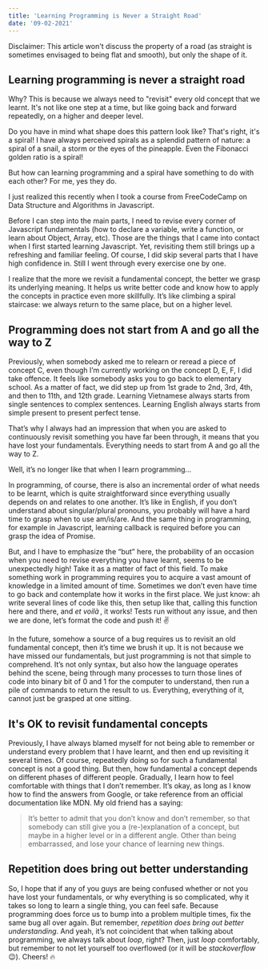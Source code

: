 ```yaml
---
title: 'Learning Programming is Never a Straight Road'
date: '09-02-2021'
---
```


Disclaimer: This article won't discuss the property of a road (as straight is sometimes envisaged to being flat and smooth), but only the shape of it.

## Learning programming is never a straight road
Why? This is because we always need to "revisit" every old concept that we learnt. It's not like one step at a time, but like going back and forward repeatedly, on a higher and deeper level.

Do you have in mind what shape does this pattern look like? That's right, it's a spiral!
I have always perceived spirals as a splendid pattern of nature: a spiral of a snail, a storm or the eyes of the pineapple. Even the Fibonacci golden ratio is a spiral!

But how can learning programming and a spiral have something to do with each other?
For me, yes they do.

I just realized this recently when I took a course from FreeCodeCamp on Data Structure and Algorithms in Javascript.

Before I can step into the main parts, I need to revise every corner of Javascript fundamentals (how to declare a variable, write a function, or learn about Object, Array, etc). Those are the things that I came into contact when I first started learning Javascript. Yet, revisiting them still brings up a refreshing and familiar feeling. Of course, I did skip several parts that I have high confidence in. Still I went through every exercise one by one.

I realize that the more we revisit a fundamental concept, the better we grasp its underlying meaning. It helps us write better code and know how to apply the concepts in practice even more skillfully. It’s like climbing a spiral staircase: we always return to the same place, but on a higher level.

## Programming does not start from A and go all the way to Z 

Previously, when somebody asked me to relearn or reread a piece of concept C, even though I’m currently working on the concept D, E, F, I did take offence. It feels like somebody asks you to go back to elementary school. As a matter of fact, we did step up from 1st grade to 2nd, 3rd, 4th, and then to 11th, and 12th grade. Learning Vietnamese always starts from single sentences to complex sentences. Learning English always starts from simple present to present perfect tense. 

That’s why I always had an impression that when you are asked to continuously revisit something you have far been through, it means that you have lost your fundamentals. Everything needs to start from A and go all the way to Z.

Well, it’s no longer like that when I learn programming…

In programming, of course, there is also an incremental order of what needs to be learnt, which is quite straightforward since everything usually depends on and relates to one another. It’s like in English, if you don’t understand about singular/plural pronouns, you probably will have a hard time to grasp when to use am/is/are. And the same thing in programming, for example in Javascript, learning callback is required before you can grasp the idea of Promise.

But, and I have to emphasize the “but” here, the probability of an occasion when you need to revise everything you have learnt, seems to be unexpectedly high! Take it as a matter of fact of this field. To make something work in programming requires you to acquire a vast amount of knowledge in a limited amount of time. Sometimes we don’t even have time to go back and contemplate how it works in the first place. We just know: ah write several lines of code like this, then setup like that, calling this function here and there, and *et voilà* , it works! Tests run without any issue, and then we are done, let’s format the code and push it! ✌️

In the future, somehow a source of a bug requires us to revisit an old fundamental concept, then it’s time we brush it up. It is not because we have missed our fundamentals, but just programming is not that simple to comprehend. It’s not only syntax, but also how the language operates behind the scene, being through many processes to turn those lines of code into binary bit of 0 and 1 for the computer to understand, then run a pile of commands to return the result to us. Everything, everything of it, cannot just be grasped at one sitting.

## It's OK to revisit fundamental concepts

Previously, I have always blamed myself for not being able to remember or understand every problem that I have learnt, and then end up revisiting it several times. Of course, repeatedly doing so for such a fundamental concept is not a good thing. But then, how fundamental a concept depends on different phases of different people. Gradually, I learn how to feel comfortable with things that I don’t remember. It’s okay, as long as I know how to find the answers from Google, or take reference from an official documentation like MDN. My old friend has a saying: 
> It’s better to admit that you don’t know and don’t remember, so that somebody can still give you a (re-)explanation of a concept, but maybe in a higher level or in a different angle. Other than being embarrassed, and lose your chance of learning new things.

## Repetition does bring out better understanding

So, I hope that if any of you guys are being confused whether or not you have lost your fundamentals, or why everything is so complicated, why it takes so long to learn a single thing, you can feel safe. Because programming does force us to bump into a problem multiple times, fix the same bug all over again. But remember, *repetition does bring out better understanding*. And yeah, it’s not coincident that when talking about programming, we always talk about *loop*, right? Then, just *loop* comfortably, but remember to not let yourself too overflowed (or it will be *stackoverflow* 😉). Cheers! 🔥
